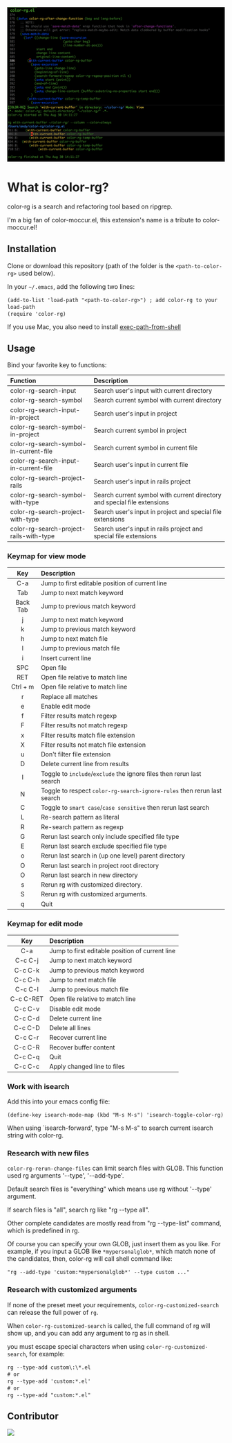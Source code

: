 <img src="./screenshot/color-rg.png">

# What is color-rg?
color-rg is a search and refactoring tool based on ripgrep.

I'm a big fan of color-moccur.el, this extension's name is a tribute to color-moccur.el!

## Installation
Clone or download this repository (path of the folder is the `<path-to-color-rg>` used below).

In your `~/.emacs`, add the following two lines:
```Elisp
(add-to-list 'load-path "<path-to-color-rg>") ; add color-rg to your load-path
(require 'color-rg)
```

If you use Mac, you also need to install [exec-path-from-shell](https://github.com/purcell/exec-path-from-shell)

## Usage
Bind your favorite key to functions:

| Function                                | Description                                                              |
| :--------                               | :----                                                                    |
| color-rg-search-input                   | Search user's input with current directory                               |
| color-rg-search-symbol                  | Search current symbol with current directory                             |
| color-rg-search-input-in-project        | Search user's input in project                                           |
| color-rg-search-symbol-in-project       | Search current symbol in project                                         |
| color-rg-search-symbol-in-current-file  | Search current symbol in current file                                    |
| color-rg-search-input-in-current-file   | Search user's input in current file                                      |
| color-rg-search-project-rails           | Search user's input in rails project                                     |
| color-rg-search-symbol-with-type        | Search current symbol with current directory and special file extensions |
| color-rg-search-project-with-type       | Search user's input in project and special file extensions               |
| color-rg-search-project-rails-with-type | Search user's input in rails project and special file extensions         |

### Keymap for view mode

| Key        | Description                                                             |
| :--------: | :----                                                                   |
| C-a        | Jump to first editable position of current line                         |
| Tab        | Jump to next match keyword                                              |
| Back Tab   | Jump to previous match keyword                                          |
| j          | Jump to next match keyword                                              |
| k          | Jump to previous match keyword                                          |
| h          | Jump to next match file                                                 |
| l          | Jump to previous match file                                             |
| i          | Insert current line                                                     |
| SPC        | Open file                                                               |
| RET        | Open file relative to match line                                        |
| Ctrl + m   | Open file relative to match line                                        |
| r          | Replace all matches                                                     |
| e          | Enable edit mode                                                        |
| f          | Filter results match regexp                                             |
| F          | Filter results not match regexp                                         |
| x          | Filter results match file extension                                     |
| X          | Filter results not match file extension                                 |
| u          | Don't filter file extension                                             |
| D          | Delete current line from results                                        |
| I          | Toggle to `include`/`exclude` the ignore files then rerun last search   |
| N          | Toggle to respect `color-rg-search-ignore-rules` then rerun last search |
| C          | Toggle to `smart case`/`case sensitive` then rerun last search          |
| L          | Re-search pattern as literal                                            |
| R          | Re-search pattern as regexp                                             |
| G          | Rerun last search only include specified file type                      |
| E          | Rerun last search exclude specified file type                           |
| o          | Rerun last search in (up one level) parent directory                    |
| O          | Rerun last search in project root directory                             |
| O          | Rerun last search in new directory                                      |
| s          | Rerun rg with customized directory.                                     |
| S          | Rerun rg with customized arguments.                                     |
| q          | Quit                                                                    |

### Keymap for edit mode

| Key        | Description                                     |
| :--------: | :----                                           |
| C-a        | Jump to first editable position of current line |
| C-c C-j    | Jump to next match keyword                      |
| C-c C-k    | Jump to previous match keyword                  |
| C-c C-h    | Jump to next match file                         |
| C-c C-l    | Jump to previous match file                     |
| C-c C-RET  | Open file relative to match line                |
| C-c C-v    | Disable edit mode                               |
| C-c C-d    | Delete current line                             |
| C-c C-D    | Delete all lines                                |
| C-c C-r    | Recover current line                            |
| C-c C-R    | Recover buffer content                          |
| C-c C-q    | Quit                                            |
| C-c C-c    | Apply changed line to files                     |

### Work with isearch
Add this into your emacs config file:
```
(define-key isearch-mode-map (kbd "M-s M-s") 'isearch-toggle-color-rg)
```
When using `isearch-forward', type "M-s M-s" to search current isearch string with color-rg.

### Research with new files
`color-rg-rerun-change-files` can limit search files with
GLOB. This function used rg arguments '--type', '--add-type'.

Default search files is "everything" which means use rg without '--type' argument.

If search files is "all", search rg like "rg --type all".

Other complete candidates are mostly read from "rg --type-list"
command, which is predefined in rg.

Of course you can specify your own GLOB, just insert them as you
like. For example, if you input a GLOB like `*mypersonalglob*`, which
match none of the candidates, then, color-rg will call shell command
like:
```
"rg --add-type 'custom:*mypersonalglob*' --type custom ..."
```

### Research with customized arguments
If none of the preset meet your requirements,
`color-rg-customized-search` can release the full power of `rg`.

When `color-rg-customized-search` is called,
the full command of rg will show up, and you can add any argument to rg as in shell.

you must escape special characters when using `color-rg-customized-search`,
for example:

```
rg --type-add custom\:\*.el
# or
rg --type-add 'custom:*.el'
# or
rg --type-add "custom:*.el"
```

## Contributor
<a href = "https://github.com/manateelazycat/color-rg/graphs/contributors">
  <img src = "https://contrib.rocks/image?repo=manateelazycat/color-rg"/>
</a>
